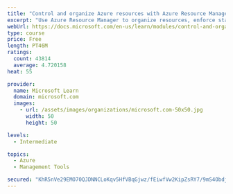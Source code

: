 ```yaml
---
title: "Control and organize Azure resources with Azure Resource Manager"
excerpt: "Use Azure Resource Manager to organize resources, enforce standards, and protect critical assets from deletion."
webUrl: https://docs.microsoft.com/en-us/learn/modules/control-and-organize-with-azure-resource-manager/
type: course
price: Free
length: PT46M
ratings:
  count: 43814
  average: 4.720158
heat: 55

provider:
  name: Microsoft Learn
  domain: microsoft.com
  images:
    - url: /assets/images/organizations/microsoft.com-50x50.jpg
      width: 50
      height: 50

levels:
  - Intermediate

topics:
  - Azure
  - Management Tools

secured: "KhR5nVe29EMO70QJDNNCLoKqv5HfVBqGjwz/fEiwfVw2KipZsRY7/9mS4ObdjdlDEopyypFTGKg+jxAZCQg8W1Bx7hXsIRySwqEt2iusX+vqT1AFFYolJw1ST9ToOopFHxYVUOeraXhdXo1uZrwVi7Jgi9/f7Jduv/+VnxccDOpGrQXEdn13ZujmCGW6bkNVVkiB/ZF2Gbn6W+pEQ/L4vKJRe9reKxkoyAqkeQPoCenPqsaasVfQghQyhnSH1cHXqsZasMigl2GCAbn8tqXOMhXQcBaH3YrOqRZ1x9T2x7TFdi+7o3scUq3xygk/bbYyeMzOtIRWy4E0gW1Wwyfcwu0B0rWcMZydAZPDgT2+t/TOdEwCLlcHa9FEzSCByLMdLqCAXxptMC87BlkgXvrPTzr9H43nkIRhkJ1qyA0OQgcNsQTz/6oFlVBjSNfI4MWu;1tACiDoa61ZObcgsPlvRxA=="
---
```


